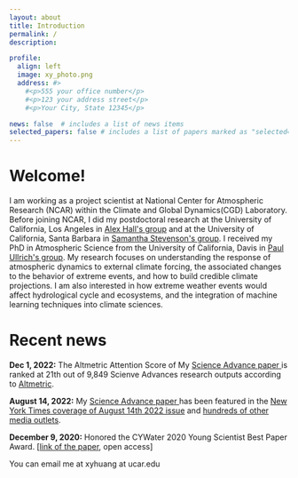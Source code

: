 ```yaml
---
layout: about
title: Introduction
permalink: /
description: 

profile:
  align: left
  image: xy_photo.png
  address: #>
    #<p>555 your office number</p>
    #<p>123 your address street</p>
    #<p>Your City, State 12345</p>

news: false  # includes a list of news items
selected_papers: false # includes a list of papers marked as "selected={true}"
---
```




# Welcome!

I am working as a project scientist at National Center for Atmospheric Research (NCAR) within the Climate and Global Dynamics(CGD) Laboratory. Before joining NCAR, I did my postdoctoral research at the University of California, Los Angeles in [Alex Hall's group](https://dept.atmos.ucla.edu/alexhall/home) and at the University of California, Santa Barbara in [Samantha Stevenson's group](https://www.samanthalstevenson.com/). I received my PhD in Atmospheric Science from the University of California, Davis in [Paul Ullrich's group](https://climate.ucdavis.edu/). My research focuses on understanding the response of atmospheric dynamics to external climate forcing, the associated changes to the behavior of extreme events, and how to build credible climate projections. I am also interested in how extreme weather events would affect hydrological cycle and ecosystems, and the integration of machine learning techniques into climate sciences. 

# Recent news

**Dec 1, 2022:** The Altmetric Attention Score of My <a href='https://www.science.org/doi/10.1126/sciadv.abq0995'>Science Advance paper </a> is ranked at 21th out of 9,849 Scienve Advances research outputs according to <a href='https://scienceadvances.altmetric.com/details/134020757#score'>Altmetric</a>.

**August 14, 2022:** My <a href='https://www.science.org/doi/10.1126/sciadv.abq0995'>Science Advance paper </a> has been featured in the <a href='https://www.nytimes.com/interactive/2022/08/12/climate/california-rain-storm.html'>New York Times coverage of August 14th 2022 issue</a> and <a href='https://scienceadvances.altmetric.com/details/134020757/news'>hundreds of other media outlets</a>. 

**December 9, 2020:** Honored the CYWater 2020 Young Scientist Best Paper Award. [[link of the paper](https://advances.sciencemag.org/content/6/29/eaba1323), open access]

You can email me at xyhuang at ucar.edu


